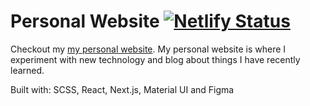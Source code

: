 # Personal Website [![Netlify Status](https://api.netlify.com/api/v1/badges/edcea19e-0394-4d2c-b27e-3a44eb9286b7/deploy-status)](https://app.netlify.com/sites/jeremiah-clothier/deploys)

Checkout my [my personal website](https://jeremiah-clothier.netlify.app/). My personal website is where I experiment with new technology and blog about things I have recently learned.

Built with: SCSS, React, Next.js, Material UI and Figma